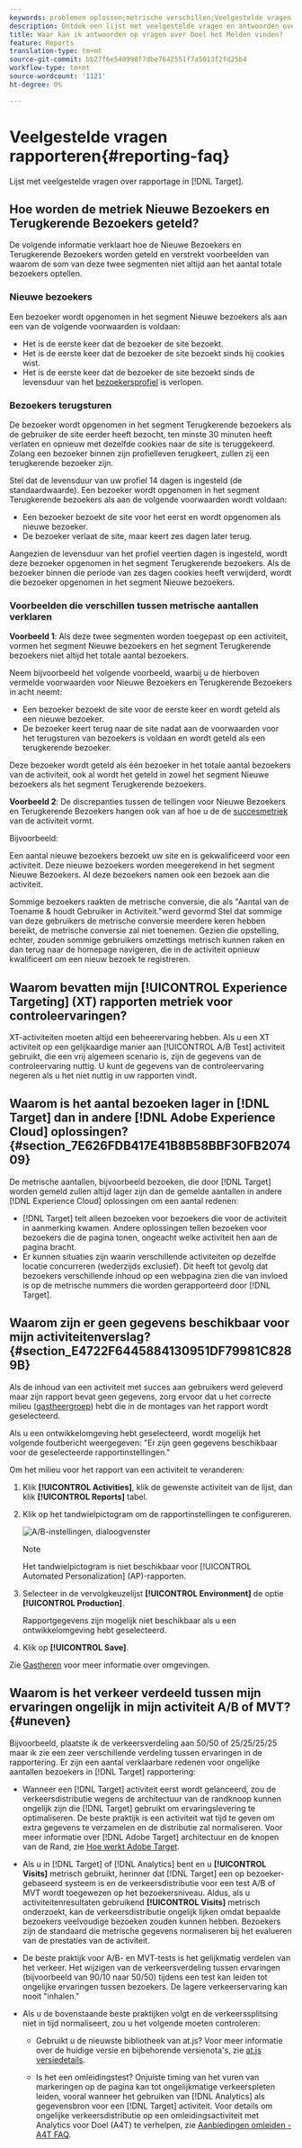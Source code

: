 ```yaml
---
keywords: problemen oplossen;metrische verschillen;Veelgestelde vragen;rapporten;nieuwe bezoeker;nieuwe bezoekers;terugkerende bezoeker;terugkerende bezoekers;terugkeer bezoek;nieuw bezoek
description: Ontdek een lijst met veelgestelde vragen en antwoorden over Adobe Target-rapportage.
title: Waar kan ik antwoorden op vragen over Doel het Melden vinden?
feature: Reports
translation-type: tm+mt
source-git-commit: bb27f6e540998f7dbe7642551f7a5013f2fd25b4
workflow-type: tm+mt
source-wordcount: '1121'
ht-degree: 0%

---
```



# Veelgestelde vragen rapporteren{#reporting-faq}

Lijst met veelgestelde vragen over rapportage in [!DNL Target].

## Hoe worden de metriek Nieuwe Bezoekers en Terugkerende Bezoekers geteld?

De volgende informatie verklaart hoe de Nieuwe Bezoekers en Terugkerende Bezoekers worden geteld en verstrekt voorbeelden van waarom de som van deze twee segmenten niet altijd aan het aantal totale bezoekers optellen.

### Nieuwe bezoekers

Een bezoeker wordt opgenomen in het segment Nieuwe bezoekers als aan een van de volgende voorwaarden is voldaan:

* Het is de eerste keer dat de bezoeker de site bezoekt.
* Het is de eerste keer dat de bezoeker de site bezoekt sinds hij cookies wist.
* Het is de eerste keer dat de bezoeker de site bezoekt sinds de levensduur van het [bezoekersprofiel](/help/c-target/c-visitor-profile/visitor-profile-lifetime.md) is verlopen.

### Bezoekers terugsturen

De bezoeker wordt opgenomen in het segment Terugkerende bezoekers als de gebruiker de site eerder heeft bezocht, ten minste 30 minuten heeft verlaten en opnieuw met dezelfde cookies naar de site is teruggekeerd. Zolang een bezoeker binnen zijn profielleven terugkeert, zullen zij een terugkerende bezoeker zijn.

Stel dat de levensduur van uw profiel 14 dagen is ingesteld (de standaardwaarde). Een bezoeker wordt opgenomen in het segment Terugkerende bezoekers als aan de volgende voorwaarden wordt voldaan:

* Een bezoeker bezoekt de site voor het eerst en wordt opgenomen als nieuwe bezoeker.
* De bezoeker verlaat de site, maar keert zes dagen later terug.

Aangezien de levensduur van het profiel veertien dagen is ingesteld, wordt deze bezoeker opgenomen in het segment Terugkerende bezoekers. Als de bezoeker binnen die periode van zes dagen cookies heeft verwijderd, wordt die bezoeker opgenomen in het segment Nieuwe bezoekers.

### Voorbeelden die verschillen tussen metrische aantallen verklaren

**Voorbeeld 1**: Als deze twee segmenten worden toegepast op een activiteit, vormen het segment Nieuwe bezoekers en het segment Terugkerende bezoekers niet altijd het totale aantal bezoekers.

Neem bijvoorbeeld het volgende voorbeeld, waarbij u de hierboven vermelde voorwaarden voor Nieuwe Bezoekers en Terugkerende Bezoekers in acht neemt:

* Een bezoeker bezoekt de site voor de eerste keer en wordt geteld als een nieuwe bezoeker.
* De bezoeker keert terug naar de site nadat aan de voorwaarden voor het terugsturen van bezoekers is voldaan en wordt geteld als een terugkerende bezoeker.

Deze bezoeker wordt geteld als één bezoeker in het totale aantal bezoekers van de activiteit, ook al wordt het geteld in zowel het segment Nieuwe bezoekers als het segment Terugkerende bezoekers.

**Voorbeeld 2**: De discrepanties tussen de tellingen voor Nieuwe Bezoekers en Terugkerende Bezoekers hangen ook van af hoe u de de  [succesmetriek](/help/c-activities/r-success-metrics/success-metrics.md) van de activiteit vormt.

Bijvoorbeeld:

Een aantal nieuwe bezoekers bezoekt uw site en is gekwalificeerd voor een activiteit. Deze nieuwe bezoekers worden meegerekend in het segment Nieuwe Bezoekers. Al deze bezoekers namen ook een bezoek aan die activiteit.

Sommige bezoekers raakten de metrische conversie, die als &quot;Aantal van de Toename &amp; houdt Gebruiker in Activiteit.&quot;werd gevormd Stel dat sommige van deze gebruikers de metrische conversie meerdere keren hebben bereikt, de metrische conversie zal niet toenemen. Gezien die opstelling, echter, zouden sommige gebruikers omzettings metrisch kunnen raken en dan terug naar de homepage navigeren, die in de activiteit opnieuw kwalificeert om een nieuw bezoek te registreren.

## Waarom bevatten mijn [!UICONTROL Experience Targeting] (XT) rapporten metriek voor controleervaringen?

XT-activiteiten moeten altijd een beheerervaring hebben. Als u een XT activiteit op een gelijkaardige manier aan [!UICONTROL A/B Test] activiteit gebruikt, die een vrij algemeen scenario is, zijn de gegevens van de controleervaring nuttig. U kunt de gegevens van de controleervaring negeren als u het niet nuttig in uw rapporten vindt.

## Waarom is het aantal bezoeken lager in [!DNL Target] dan in andere [!DNL Adobe Experience Cloud] oplossingen? {#section_7E626FDB417E41B8B58BBF30FB207409}

De metrische aantallen, bijvoorbeeld bezoeken, die door [!DNL Target] worden gemeld zullen altijd lager zijn dan de gemelde aantallen in andere [!DNL Experience Cloud] oplossingen om een aantal redenen:

* [!DNL Target] telt alleen bezoeken voor bezoekers die voor de activiteit in aanmerking kwamen. Andere oplossingen tellen bezoeken voor bezoekers die de pagina tonen, ongeacht welke activiteit hen aan de pagina bracht.
* Er kunnen situaties zijn waarin verschillende activiteiten op dezelfde locatie concurreren (wederzijds exclusief). Dit heeft tot gevolg dat bezoekers verschillende inhoud op een webpagina zien die van invloed is op de metrische nummers die worden gerapporteerd door [!DNL Target].

## Waarom zijn er geen gegevens beschikbaar voor mijn activiteitenverslag? {#section_E4722F6445884130951DF79981C8289B}

Als de inhoud van een activiteit met succes aan gebruikers werd geleverd maar zijn rapport bevat geen gegevens, zorg ervoor dat u het correcte milieu ([gastheergroep](/help/administrating-target/hosts.md)) hebt die in de montages van het rapport wordt geselecteerd.

Als u een ontwikkelomgeving hebt geselecteerd, wordt mogelijk het volgende foutbericht weergegeven: &quot;Er zijn geen gegevens beschikbaar voor de geselecteerde rapportinstellingen.&quot;

Om het milieu voor het rapport van een activiteit te veranderen:

1. Klik **[!UICONTROL Activities]**, klik de gewenste activiteit van de lijst, dan klik **[!UICONTROL Reports]** tabel.
1. Klik op het tandwielpictogram om de rapportinstellingen te configureren.

   ![A/B-instellingen, dialoogvenster](/help/c-reports/c-report-settings/assets/ab_settings_dialog.png)

   >[!NOTE]
   >
   >Het tandwielpictogram is niet beschikbaar voor [!UICONTROL Automated Personalization] (AP)-rapporten.

1. Selecteer in de vervolgkeuzelijst **[!UICONTROL Environment]** de optie **[!UICONTROL Production]**.

   Rapportgegevens zijn mogelijk niet beschikbaar als u een ontwikkelomgeving hebt geselecteerd.

1. Klik op **[!UICONTROL Save]**.

Zie [Gastheren](/help/administrating-target/hosts.md#concept_516BB01EBFBD4449AB03940D31AEB66E) voor meer informatie over omgevingen.

## Waarom is het verkeer verdeeld tussen mijn ervaringen ongelijk in mijn activiteit A/B of MVT? {#uneven}

Bijvoorbeeld, plaatste ik de verkeersverdeling aan 50/50 of 25/25/25/25 maar ik zie een zeer verschillende verdeling tussen ervaringen in de rapportering. Er zijn een aantal verklaarbare redenen voor ongelijke aantallen bezoekers in [!DNL Target] rapportering:

* Wanneer een [!DNL Target] activiteit eerst wordt gelanceerd, zou de verkeersdistributie wegens de architectuur van de randknoop kunnen ongelijk zijn die [!DNL Target] gebruikt om ervaringslevering te optimaliseren. De beste praktijk is een activiteit wat tijd te geven om extra gegevens te verzamelen en de distributie zal normaliseren. Voor meer informatie over [!DNL Adobe Target] architectuur en de knopen van de Rand, zie [Hoe werkt Adobe Target](/help/c-intro/how-target-works.md).
* Als u in [!DNL Target] of [!DNL Analytics] bent en u **[!UICONTROL Visits]** metrisch gebruikt, herinner dat [!DNL Target] een op bezoeker-gebaseerd systeem is en de verkeersdistributie voor een test A/B of MVT wordt toegewezen op het bezoekersniveau. Aldus, als u activiteitenresultaten gebruikend **[!UICONTROL Visits]** metrisch onderzoekt, kan de verkeersdistributie ongelijk lijken omdat bepaalde bezoekers veelvoudige bezoeken zouden kunnen hebben. Bezoekers zijn de standaard die metrische gegevens normaliseren bij het evalueren van de prestaties van de activiteit.
* De beste praktijk voor A/B- en MVT-tests is het gelijkmatig verdelen van het verkeer. Het wijzigen van de verkeersverdeling tussen ervaringen (bijvoorbeeld van 90/10 naar 50/50) tijdens een test kan leiden tot ongelijke ervaringen tussen bezoekers. De lagere verkeerservaring kan nooit &quot;inhalen.&quot;
* Als u de bovenstaande beste praktijken volgt en de verkeerssplitsing niet in tijd normaliseert, zou u het volgende moeten controleren:

   * Gebruikt u de nieuwste bibliotheek van at.js? Voor meer informatie over de huidige versie en bijbehorende versienota&#39;s, zie [at.js versiedetails](/help/c-implementing-target/c-implementing-target-for-client-side-web/target-atjs-versions.md).

   * Is het een omleidingstest? Onjuiste timing van het vuren van markeringen op de pagina kan tot ongelijkmatige verkeerspleten leiden, vooral wanneer het gebruiken van [!DNL Analytics] als gegevensbron voor een [!DNL Target] activiteit. Voor details om ongelijke verkeersdistributie op een omleidingsactiviteit met Analytics voor Doel (A4T) te verhelpen, zie [Aanbiedingen omleiden - A4T FAQ](/help/c-integrating-target-with-mac/a4t/r-a4t-faq/a4t-faq-redirect-offers.md).
